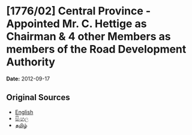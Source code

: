 # [1776/02] Central Province - Appointed Mr. C. Hettige as Chairman & 4 other Members as members of the Road Development Authority

**Date:** 2012-09-17

## Original Sources

- [English](https://documents.gov.lk/view/extra-gazettes/2012/9/1776-02_E.pdf)
- [සිංහල](https://documents.gov.lk/view/extra-gazettes/2012/9/1776-02_S.pdf)
- [தமிழ்](https://documents.gov.lk/view/extra-gazettes/2012/9/1776-02_T.pdf)
